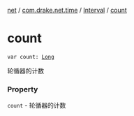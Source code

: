 [net](../../index.md) / [com.drake.net.time](../index.md) / [Interval](index.md) / [count](./count.md)

# count

`var count: `[`Long`](https://kotlinlang.org/api/latest/jvm/stdlib/kotlin/-long/index.html)

轮循器的计数

### Property

`count` - 轮循器的计数